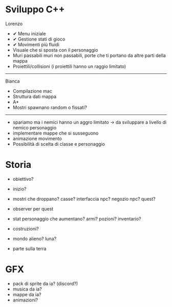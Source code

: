 # Sviluppo C++

Lorenzo

- ✔ Menu iniziale
- ✔ Gestione stati di gioco
- ✔ Movimenti più fluidi
- Visuale che si sposta con il personaggio
- Muri passabili muri non passabili, porte che ti portano da altre parti della mappa
- Proiettili/collisioni (i proiettili hanno un raggio limitato)

---

Bianca

- Compilazione mac
- Struttura dati mappa
- A*
- Mostri spawnano random o fissati?

---

- spariamo ma i nemici hanno un aggro limitato -> da sviluppare a livello di nemico personaggio
- implementare mappe che si susseguono
- animazione movimento
- Possibilità di scelta di classe e personaggio

# Storia

- obiettivo?
- inizio?
- mostri che droppano? casse? interfaccia npc? negozio npc? quest?
- observer per quest
- stat personaggio che aumentano? armi? pozioni? inventario?
- costruzioni?

- mondo alieno? luna?
- parte sulla terra

# GFX

- pack di sprite da ia? (discord?)
- musica da ia?
- mappe da ia?
- animazioni? 




